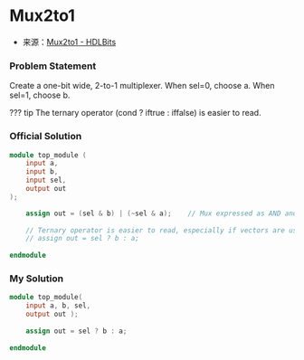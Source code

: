# Mux2to1
- 来源：[Mux2to1 - HDLBits](https://hdlbits.01xz.net/wiki/Mux2to1)

### Problem Statement
Create a one-bit wide, 2-to-1 multiplexer. When sel=0, choose a. When sel=1, choose b.

??? tip
	The ternary operator (cond ? iftrue : iffalse) is easier to read.
### Official Solution

```Verilog
module top_module (
	input a,
	input b,
	input sel,
	output out
);

	assign out = (sel & b) | (~sel & a);	// Mux expressed as AND and OR
	
	// Ternary operator is easier to read, especially if vectors are used:
	// assign out = sel ? b : a;
	
endmodule
```

### My Solution

```Verilog
module top_module( 
    input a, b, sel,
    output out ); 
	
    assign out = sel ? b : a;
    
endmodule
```